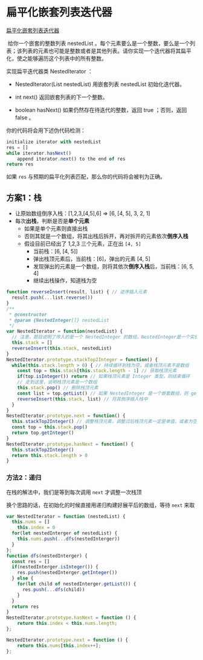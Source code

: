 # 扁平化嵌套列表迭代器

<a href="https://leetcode.cn/problems/flatten-nested-list-iterator/" target="_blank">扁平化嵌套列表迭代器</a>

​		给你一个嵌套的整数列表 nestedList 。每个元素要么是一个整数，要么是一个列表；该列表的元素也可能是整数或者是其他列表。请你实现一个迭代器将其扁平化，使之能够遍历这个列表中的所有整数。

实现扁平迭代器类 NestedIterator ：

- NestedIterator(List<NestedInteger> nestedList) 用嵌套列表 nestedList 初始化迭代器。

- int next() 返回嵌套列表的下一个整数。
- boolean hasNext() 如果仍然存在待迭代的整数，返回 true ；否则，返回 false 。

你的代码将会用下述伪代码检测：

```js
initialize iterator with nestedList
res = []
while iterator.hasNext()
    append iterator.next() to the end of res
return res
```

如果 `res` 与预期的扁平化列表匹配，那么你的代码将会被判为正确。



## 方案1：栈

- 让原始数组倒序入栈：[1,2,3,[4,5],6] => [6, [4, 5], 3, 2, 1]
- 每次**出栈**，判断是否是**单个元素**
  - 如果是单个元素则直接出栈
  - 否则其就是一个数组，将其出栈后拆开，再对拆开的元素依次**倒序入栈**
  - 假设目前已经出了 1,2,3 三个元素，正在出 `[4, 5]`
    - 当前栈：[6, [4, 5]]
    - 弹出栈顶元素后，当前栈：[6]，弹出的元素 [4, 5]
    - 发现弹出的元素是一个数组，则将其依次**倒序入栈**后，当前栈：[6, 5, 4]
    - 继续出栈操作，知道栈为空

```js
function reverseInsert(result, list) { // 逆序插入元素
  result.push(...list.reverse())
}
/**
 * @constructor
 * @param {NestedInteger[]} nestedList
 */
var NestedIterator = function(nestedList) {
  // 注意，题目说明了传入的是一个 NestedInteger 的数组，NestedInteger是一个实例，上面有 isInteger 、 getInteger 和 getList 三个方法
  this.stack = []
  reverseInsert(this.stack, nestedList)
}
NestedIterator.prototype.stackTop2Integer = function() {
  while(this.stack.length > 0) { // 持续循环到栈为空，或者栈顶元素不是数组
    const top = this.stack[this.stack.length - 1] // 获取栈顶元素
    if(top.isInteger()) return // 如果栈顶元素是 Integer 类型，则结束循环
    // 走到这里，说明栈顶元素是一个数组
    this.stack.pop() // 删除栈顶元素
    const list = top.getList() // 如果 NestedInteger 是一个嵌套数组，则 getList 返回这个链表数组
    reverseInsert(this.stack, list) // 将其倒序插入栈中
  }
}
NestedIterator.prototype.next = function() {
  this.stackTop2Integer() // 调整栈顶元素，调整过后栈顶元素一定是单值，或者为空
  const top = this.stack.pop()
  return top.getInteger()
}
NestedIterator.prototype.hasNext = function() {
  this.stackTop2Integer()
  return this.stack.length > 0
}
```



### 方法2：递归

在栈的解法中，我们是等到每次调用 `next` 才调整一次栈顶

换个思路的话，在初始化的时候直接用递归构建好展平后的数组，等待 `next` 来取

```js
var NestedIterator = function (nestedList) {
  this.nums = []
	this.index = 0
  for(let nestedInterger of nestedList) {
    this.nums.push(...dfs(nestedInterger))
  }
};
function dfs(nestedInterger) {
  const res = []
  if(nestedInterger.isInteger()) {
    res.push(nestedInterger.getInteger())
  } else {
    for(let child of nestedInterger.getList()) {
      res.push(...dfs(child))
    }
  }
  return res
}
NestedIterator.prototype.hasNext = function () {
    return this.index < this.nums.length;
};

NestedIterator.prototype.next = function () {
    return this.nums[this.index++];
};
```

















